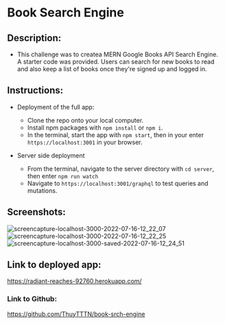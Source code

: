# Book Search Engine 

## Description:
- This challenge was to createa  MERN Google Books API Search Engine.  A starter code was provided. Users can search for new books to read and also keep a list of books once they're signed up and logged in.

## Instructions:
- Deployment of the full app:
    - Clone the repo onto your local computer.
    - Install npm packages with `npm install` or `npm i`.
    - In the terminal, start the app with `npm start`, then in your enter `https://localhost:3001` in your browser.

- Server side deployment
    - From the terminal, navigate to the server directory with `cd server`, then enter `npm run watch`
    - Navigate to `https://localhost:3001/graphql` to test queries and mutations.

## Screenshots:
![screencapture-localhost-3000-2022-07-16-12_22_07](https://user-images.githubusercontent.com/92459709/179363550-3c7ace94-47f8-4f87-a416-17219506eafd.png)
![screencapture-localhost-3000-2022-07-16-12_22_25](https://user-images.githubusercontent.com/92459709/179363571-eadfd1d0-785d-4345-9527-457860fbab54.png)
![screencapture-localhost-3000-saved-2022-07-16-12_24_51](https://user-images.githubusercontent.com/92459709/179363573-a1bc9687-c5b5-4c5c-8b21-39cb33ce66ea.png)

## Link to deployed app:
https://radiant-reaches-92760.herokuapp.com/

### Link to Github:
https://github.com/ThuyTTTN/book-srch-engine



